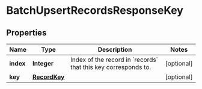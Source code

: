 

# BatchUpsertRecordsResponseKey

## Properties

Name | Type | Description | Notes
------------ | ------------- | ------------- | -------------
**index** | **Integer** | Index of the record in &#x60;records&#x60; that this key corresponds to. |  [optional]
**key** | [**RecordKey**](RecordKey.md) |  |  [optional]



